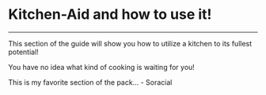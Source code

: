# Kitchen-Aid and how to use it!
___

This section of the guide will show you how to utilize a kitchen to its fullest potential!

You have no idea what kind of cooking is waiting for you!

This is my favorite section of the pack... - Soracial